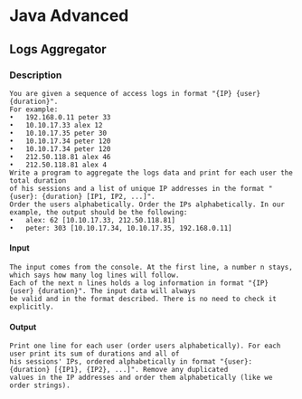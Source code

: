 # Java Advanced

## Logs Aggregator

### Description
    You are given a sequence of access logs in format "{IP} {user} {duration}". 
    For example: 
    •	192.168.0.11 peter 33 
    •	10.10.17.33 alex 12 
    •	10.10.17.35 peter 30 
    •	10.10.17.34 peter 120 
    •	10.10.17.34 peter 120
    •	212.50.118.81 alex 46 
    •	212.50.118.81 alex 4 
    Write a program to aggregate the logs data and print for each user the total duration
    of his sessions and a list of unique IP addresses in the format "{user}: {duration} [IP1, IP2, ...]".
    Order the users alphabetically. Order the IPs alphabetically. In our example, the output should be the following:
    •	alex: 62 [10.10.17.33, 212.50.118.81] 
    •	peter: 303 [10.10.17.34, 10.10.17.35, 192.168.0.11] 

#### Input
    The input comes from the console. At the first line, a number n stays, which says how many log lines will follow. 
    Each of the next n lines holds a log information in format "{IP} {user} {duration}". The input data will always 
    be valid and in the format described. There is no need to check it explicitly. 

#### Output 
    Print one line for each user (order users alphabetically). For each user print its sum of durations and all of
    his sessions' IPs, ordered alphabetically in format "{user}: {duration} [{IP1}, {IP2}, ...]". Remove any duplicated 
    values in the IP addresses and order them alphabetically (like we order strings).